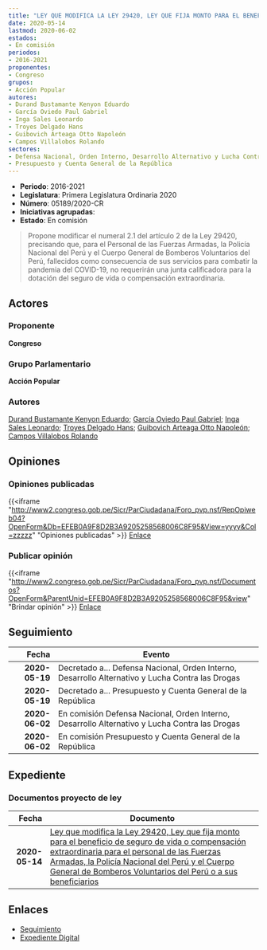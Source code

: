 ```yaml
---
title: "LEY QUE MODIFICA LA LEY 29420, LEY QUE FIJA MONTO PARA EL BENEFICIO DE SEGURO DE VIDA O COMPENSACIÓN EXTRAORDINARIA PARA EL PERSONAL DE LAS FUERZAS ARMADAS, LA POLICÍA NACIONAL DEL PERÚ Y EL CUERPO GENERAL DE BOMBEROS VOLUNTARIOS DEL PERÚ O A SUS BENEFICIARIOS"
date: 2020-05-14
lastmod: 2020-06-02
estados:
- En comisión
periodos:
- 2016-2021
proponentes:
- Congreso
grupos:
- Acción Popular
autores:
- Durand Bustamante Kenyon Eduardo
- García Oviedo Paul Gabriel
- Inga Sales Leonardo
- Troyes Delgado Hans
- Guibovich Arteaga Otto Napoleón
- Campos Villalobos Rolando
sectores:
- Defensa Nacional, Orden Interno, Desarrollo Alternativo y Lucha Contra las Drogas
- Presupuesto y Cuenta General de la República
---
```

- **Periodo**: 2016-2021
- **Legislatura**: Primera Legislatura Ordinaria 2020
- **Número**: 05189/2020-CR
- **Iniciativas agrupadas**: 
- **Estado**: En comisión

> Propone modificar el numeral 2.1 del artículo 2 de la Ley 29420, precisando que, para el Personal de las Fuerzas Armadas, la Policía Nacional del Perú y el Cuerpo General de Bomberos Voluntarios del Perú, fallecidos como consecuencia de sus servicios para combatir la pandemia del COVID-19, no requerirán una junta calificadora para la dotación del seguro de vida o compensación extraordinaria.


## Actores

### Proponente

**Congreso**

### Grupo Parlamentario

**Acción Popular**

### Autores

[Durand Bustamante Kenyon Eduardo](mailto:mailto:kdurand@congreso.gob.pe); [García Oviedo Paul Gabriel](mailto:mailto:pgarcia@congreso.gob.pe); [Inga Sales Leonardo](mailto:mailto:lingas@congreso.gob.pe); [Troyes Delgado Hans](mailto:mailto:htroyes@congreso.gob.pe); [Guibovich Arteaga Otto Napoleón](mailto:mailto:oguibovich@congreso.gob.pe); [Campos Villalobos Rolando](mailto:mailto:r_campos@congreso.gob.pe)

## Opiniones

### Opiniones publicadas

{{<iframe "http://www2.congreso.gob.pe/Sicr/ParCiudadana/Foro_pvp.nsf/RepOpiweb04?OpenForm&Db=EFEB0A9F8D2B3A9205258568006C8F95&View=yyyy&Col=zzzzz" "Opiniones publicadas" >}}
[Enlace](http://www2.congreso.gob.pe/Sicr/ParCiudadana/Foro_pvp.nsf/RepOpiweb04?OpenForm&Db=EFEB0A9F8D2B3A9205258568006C8F95&View=yyyy&Col=zzzzz)

### Publicar opinión

{{<iframe "http://www2.congreso.gob.pe/Sicr/ParCiudadana/Foro_pvp.nsf/Documentos?OpenForm&ParentUnid=EFEB0A9F8D2B3A9205258568006C8F95&view" "Brindar opinión" >}}
[Enlace](http://www2.congreso.gob.pe/Sicr/ParCiudadana/Foro_pvp.nsf/Documentos?OpenForm&ParentUnid=EFEB0A9F8D2B3A9205258568006C8F95&view)


## Seguimiento

| Fecha | Evento |
|------:|--------|
| **2020-05-19** | Decretado a... Defensa Nacional, Orden Interno, Desarrollo Alternativo y Lucha Contra las Drogas |
| **2020-05-19** | Decretado a... Presupuesto y Cuenta General de la República |
| **2020-06-02** | En comisión Defensa Nacional, Orden Interno, Desarrollo Alternativo y Lucha Contra las Drogas |
| **2020-06-02** | En comisión Presupuesto y Cuenta General de la República |

## Expediente

### Documentos proyecto de ley

| Fecha | Documento |
|------:|-----------|
| **2020-05-14** | [Ley que modifica la Ley 29420, Ley que fija monto para el beneficio de seguro de vida o compensación extraordinaria para el personal de las Fuerzas Armadas, la Policía Nacional del Perú y el Cuerpo General de Bomberos Voluntarios del Perú o a sus beneficiarios](http://www.leyes.congreso.gob.pe/Documentos/2016_2021/Proyectos_de_Ley_y_de_Resoluciones_Legislativas/PL05189-20200514.pdf) |

## Enlaces

- [Seguimiento](http://www2.congreso.gob.pe/Sicr/TraDocEstProc/CLProLey2016.nsf/f7fff46988ca05b1052578e100829cc7/98639f302f5e0357052585680081f50a?OpenDocument)
- [Expediente Digital](http://www2.congreso.gob.pe/Sicr/TraDocEstProc/CLProLey2016.nsf/f7fff46988ca05b1052578e100829cc7/98639f302f5e0357052585680081f50a?OpenDocument&Click=05257FB7005EB655.eb71d0cf91d8294e05256cdf006b5706/$Body/0.1C6C)

